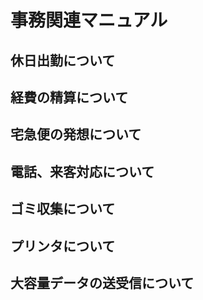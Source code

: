 # 事務関連マニュアル
## 休日出勤について
## 経費の精算について
## 宅急便の発想について
## 電話、来客対応について
## ゴミ収集について
## プリンタについて
## 大容量データの送受信について
